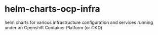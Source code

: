 # helm-charts-ocp-infra
helm charts for various infrastructure configuration and services running under an Openshift Container Platform (or OKD)
